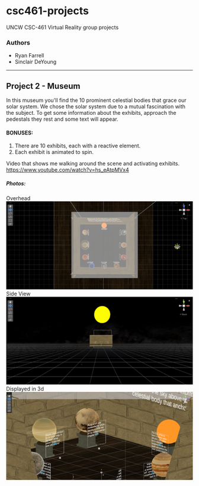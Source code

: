 # csc461-projects
UNCW CSC-461 Virtual Reality group projects

### Authors
- Ryan Farrell
- Sinclair DeYoung

---

## Project 2 - Museum

In this museum you'll find the 10 prominent celestial bodies that grace our solar system. We chose the solar system due to a mutual fascination with the subject. To get some information about the exhibits, approach the pedestals they rest and some text will appear.

#### BONUSES:

1) There are 10 exhibits, each with a reactive element.
2) Each exhibit is animated to spin.


Video that shows me walking around the scene and activating exhibits.
https://www.youtube.com/watch?v=hs_eAtpMVx4

##### Photos:
Overhead
![Overhead photo](ScreenShots/a2s1.png)
Side View
![side viiew photo](ScreenShots/a2s2.png)
Displayed in 3d
![3d photo](ScreenShots/a2s3.png)

